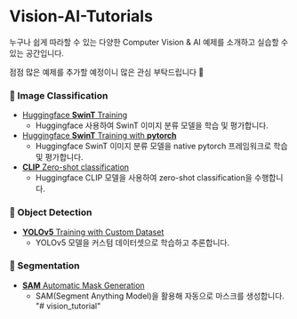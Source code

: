 # Vision-AI-Tutorials

누구나 쉽게 따라할 수 있는 다양한 Computer Vision & AI 예제를 소개하고 실습할 수 있는 공간입니다. 

점점 많은 예제를 추가할 예정이니 많은 관심 부탁드립니다 🤗

### 📌 Image Classification
- [Huggingface **SwinT** Training](Image-Classification/SwinT_image_classification.ipynb)
  - Huggingface 사용하여 SwinT 이미지 분류 모델을 학습 및 평가합니다.
- [Huggingface **SwinT** Training with **pytorch**](Image-Classification/SwinT_image_classification_with_pytorch.ipynb)
  - Huggingface SwinT 이미지 분류 모델을 native pytorch 프레임워크로 학습 및 평가합니다.
- [**CLIP** Zero-shot classification](Image-Classification/CLIP_Zero_shot_Classification.ipynb)
  - Huggingface CLIP 모델을 사용하여 zero-shot classification을 수행합니다.
  
### 📌 Object Detection
- [**YOLOv5** Training with Custom Dataset](Object-Detection/YOLOv5_training_custom_dataset.ipynb)
  - YOLOv5 모델을 커스텀 데이터셋으로 학습하고 추론합니다.

### 📌 Segmentation
- [**SAM** Automatic Mask Generation](Segmentation/SAM_Automatic.ipynb)
  - SAM(Segment Anything Model)을 활용해 자동으로 마스크를 생성합니다.
  "# vision_tutorial" 

